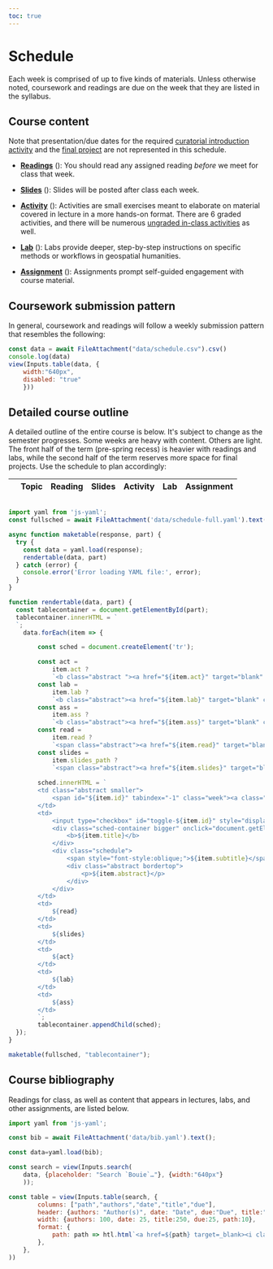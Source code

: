 ```yaml
---
toc: true
---
```

<head>
    <script src="https://kit.fontawesome.com/cd46d92837.js" crossorigin="anonymous"></script>
</head>

# Schedule

Each week is comprised of up to five kinds of materials. Unless otherwise noted, coursework and readings are due on the week that they are listed in the syllabus.

## Course content

<div class="aside">

Note that presentation/due dates for the required [curatorial introduction activity](curations) and the [final project](final) are not represented in this schedule.

</div>

* **[Readings](#course-bibliography)** (<i class="fa-solid fa-book smaller"></i>): You should read any assigned reading *before* we meet for class that week.

* **[Slides](#detailed-course-outline)** (<i class="fa-solid fa-person-chalkboard smaller"></i>): Slides will be posted after class each week.

* **[Activity](coursework#activities)** (<i class="fa-solid fa-pen smaller"></i>): Activities are small exercises meant to elaborate on material covered in lecture in a more hands-on format. There are 6 graded activities, and there will be numerous [ungraded in-class activities](coursework#in-class) as well.

* **[Lab](coursework#labs)** (<i class="fa-solid fa-computer smaller"></i>): Labs provide deeper, step-by-step instructions on specific methods or workflows in geospatial humanities.

* **[Assignment](coursework#assignments)** (<i class="fa-solid fa-compass-drafting smaller"></i>): Assignments prompt self-guided engagement with course material.

## Coursework submission pattern

In general, coursework and readings will follow a weekly submission pattern that resembles the following:

```js
const data = await FileAttachment("data/schedule.csv").csv()
console.log(data)
view(Inputs.table(data, {
    width:"640px",
    disabled: "true"
    }))
```

## Detailed course outline

A detailed outline of the entire course is below. It's subject to change as the semester progresses. Some weeks are heavy with content. Others are light. The front half of the term (pre-spring recess) is heavier with readings and labs, while the second half of the term reserves more space for final projects. Use the schedule to plan accordingly:

<div class="headless noselect">
    <table>
        <thead>
            <tr>
                <th></th>
                <th>Topic</th>
                <th>Reading</th>
                <th>Slides</th>
                <th>Activity</th>
                <th>Lab</th>
                <th>Assignment</th>
            </tr>
        </thead>
        <tbody id="tablecontainer">
        </tbody>
    </table>
</div>

```js

import yaml from 'js-yaml';
const fullsched = await FileAttachment('data/schedule-full.yaml').text();

async function maketable(response, part) {
  try {
    const data = yaml.load(response);
    rendertable(data, part)
  } catch (error) {
    console.error('Error loading YAML file:', error);
  }
}

function rendertable(data, part) {
  const tablecontainer = document.getElementById(part);
  tablecontainer.innerHTML = `
  `;
    data.forEach(item => {

        const sched = document.createElement('tr');

        const act =
            item.act ?
            `<b class="abstract "><a href="${item.act}" target="blank" class="fa-solid fa-pen icon"></a></b>` : `<b class="abstract gray"><i class="fa-solid fa-pen"></i></b>`;
        const lab =
            item.lab ?
            `<b class="abstract"><a href="${item.lab}" target="blank" class="fa-solid fa-computer icon"></a></b>` : `<b class="abstract gray"><i class="fa-solid fa-computer"></i></b>`;
        const ass =
            item.ass ?
            `<b class="abstract"><a href="${item.ass}" target="blank" class="fa-solid fa-compass-drafting icon"></a></b>` : `<b class="abstract gray"><i class="fa-solid fa-compass-drafting"></i></b>`;
        const read =
            item.read ?
            `<span class="abstract"><a href="${item.read}" target="blank" class="fa-solid fa-book icon"></a></span>` : `<span class="abstract"><i class="gray fa-solid fa-book"></i></span>`;
        const slides =
            item.slides_path ?
            `<span class="abstract"><a href="${item.slides}" target="blank" class="fa-solid fa-person-chalkboard"></a></span>` : `<span class="abstract"><i class="gray fa-solid fa-person-chalkboard"></i></span>`;
        
        sched.innerHTML = `
        <td class="abstract smaller">
            <span id="${item.id}" tabindex="-1" class="week"><a class="observablehq-header-anchor" href="#${item.id}">${item.week}</a> • ${item.date}</span>
        </td>
        <td>
            <input type="checkbox" id="toggle-${item.id}" style="display: none;">
            <div class="sched-container bigger" onclick="document.getElementById('toggle-${item.id}').click();">
                <b>${item.title}</b>
            </div>
            <div class="schedule">
                <span style="font-style:oblique;">${item.subtitle}</span>
                <div class="abstract bordertop">
                    <p>${item.abstract}</p>
                </div>
            </div>
        </td>
        <td>
            ${read}
        </td>
        <td>
            ${slides}
        </td>
        <td>
            ${act}
        </td>
        <td>
            ${lab}
        </td>
        <td>
            ${ass}
        </td>
        `;
        tablecontainer.appendChild(sched);
  });
}

maketable(fullsched, "tablecontainer");

```

## Course bibliography

Readings for class, as well as content that appears in lectures, labs, and other assignments, are listed below.

```js
import yaml from 'js-yaml';

const bib = await FileAttachment('data/bib.yaml').text();

const data=yaml.load(bib);

const search = view(Inputs.search(
    data, {placeholder: "Search `Bouie`…"}, {width:"640px"}
    ));
```

```js
const table = view(Inputs.table(search, {
        columns: ["path","authors","date","title","due"],
        header: {authors: "Author(s)", date: "Date", due:"Due", title:"Title", path:""},
        width: {authors: 100, date: 25, title:250, due:25, path:10},
        format: {
            path: path => htl.html`<a href=${path} target=_blank><i class="fa-solid fa-book smaller"></i></a>`
        },
    },
))
```

<!-- ```js
console.log(window.location.hash)
const hash = document.getElementById(window.location.hash.substring(1));
console.log(hash)
hash.style.backgroundColor = 'black';
``` -->